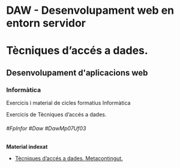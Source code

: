 # DAW - Desenvolupament web en entorn servidor
# Tècniques d’accés a dades.
## Desenvolupament d'aplicacions web
### Informàtica

Exercicis i material de cicles formatius Informàtica

Exercicis de Tècniques d’accés a dades.

###### #FpInfor #Daw #DawMp07Uf03

**Material indexat**
* [Tècniques d’accés a dades. Metacontingut.](/DAW/DAW-MP07/DAW-MP07-UF3/tecniques-dacces-a-dades-metacontingut/readme.md)

